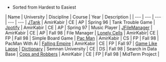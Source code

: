 * Sorted from Hardest to Easiest

| Name | University | Discipline | Course | Year | Description |
| --- | --- | --- | --- | --- |
[JTank](https://github.com/Ahmadrezadl/University_Projects/tree/master/Java/JTank) | AmirKabir | CE | AP | Spring 96 | Tank Trouble Game |
[Jpotify](https://github.com/Ahmadrezadl/University_Projects/tree/master/Java/Jpotify) | AmirKabir | CE | AP | Spring 97 | Music Player |
[JFileManager](https://github.com/Ahmadrezadl/University_Projects/tree/master/Java/JFileManager) | AmirKabir | CE | AP | Fall 98 | File Manager |
[Lonely Cells](https://github.com/Ahmadrezadl/University_Projects/tree/master/C/Lonely%20Cells) | AmirKabir| CE | FP | Fall 98 | Simple Board Game |
[Pac Man](https://github.com/Ahmadrezadl/University_Projects/tree/master/C/Pacman) | AmirKabir | CS | FP | Fall 98 | PacMan With Ai |
[Falling Empire](https://github.com/Ahmadrezadl/University_Projects/tree/master/C/Falling%20Empire) | AmirKabir | CE | FP | Fall 97 | [Game Like Lapse](https://play.google.com/store/apps/details?id=com.cornago.stefano.lapse&hl=en) |
[Dictionary](https://github.com/Ahmadrezadl/University_Projects/tree/master/C%2B%2B/Dictionary) | Semnan University | CE | DS | Fall 98 | Search in Data Base |
[Cops and Robbers](https://github.com/Ahmadrezadl/University_Projects/tree/master/C/Cops%20And%20Robbers) | AmirKabir | CE | FP | Fall 98 | MidTerm Project |
